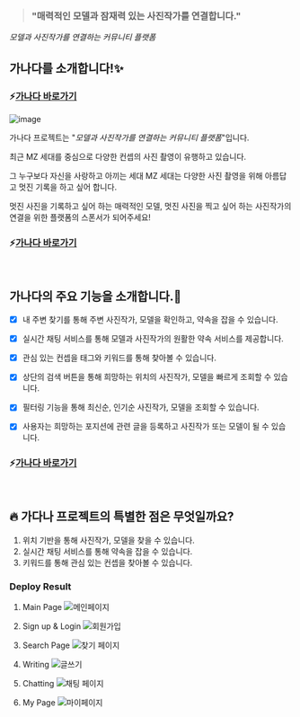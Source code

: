 > ### "매력적인 모델과 잠재력 있는 사진작가를 연결합니다."

_모델과 사진작가를 연결하는 커뮤니티 플랫폼_


## 가나다를 소개합니다!:sparkles:
### :zap:[가나다 바로가기](http://3gamestates.com)

![image](https://user-images.githubusercontent.com/75208878/164990745-70bc08ee-d7a7-472e-be1e-dc8e5db4849f.png)

가나다 프로젝트는 "_모델과 사진작가를 연결하는 커뮤니티 플랫폼_"입니다.

최근 MZ 세대를 중심으로 다양한 컨셉의 사진 촬영이 유행하고 있습니다.

그 누구보다 자신을 사랑하고 아끼는 세대 MZ 세대는 다양한 사진 촬영을 위해 아름답고 멋진 기록을 하고 싶어 합니다.

멋진 사진을 기록하고 싶어 하는 매력적인 모델, 멋진 사진을 찍고 싶어 하는 사진작가의 연결을 위한 플랫폼의 스폰서가 되어주세요!
### :zap:[가나다 바로가기](http://3gamestates.com)

<br/>

## 가나다의 주요 기능을 소개합니다.:tada:
- [x] 내 주변 찾기를 통해 주변 사진작가, 모델을 확인하고, 약속을 잡을 수 있습니다.
- [x] 실시간 채팅 서비스를 통해 모델과 사진작가의 원활한 약속 서비스를 제공합니다.
- [x] 관심 있는 컨셉을 태그와 키워드를 통해 찾아볼 수 있습니다.
- [x] 상단의 검색 버튼을 통해 희망하는 위치의 사진작가, 모델을 빠르게 조회할 수 있습니다.
- [x] 필터링 기능을 통해 최신순, 인기순 사진작가, 모델을 조회할 수 있습니다.
- [x] 사용자는 희망하는 포지션에 관련 글을 등록하고 사진작가 또는 모델이 될 수 있습니다.


### :zap:[가나다 바로가기](http://3gamestates.com)

<br/>

## :fire: 가다나 프로젝트의 특별한 점은 무엇일까요?
1. 위치 기반을 통해 사진작가, 모델을 찾을 수 있습니다.
2. 실시간 채팅 서비스를 통해 약속을 잡을 수 있습니다.
3. 키워드를 통해 관심 있는 컨셉을 찾아볼 수 있습니다.

### Deploy Result
1. Main Page
![메인페이지](https://user-images.githubusercontent.com/75208878/168937973-7dbe9144-3339-4934-9f2f-48674f459dc3.gif)

2. Sign up & Login
![회원가입](https://user-images.githubusercontent.com/75208878/168938001-3bacbe8f-9fc2-4f4c-8121-c44b073b1278.gif)


3. Search Page
![찾기 페이지](https://user-images.githubusercontent.com/75208878/168938020-586eb884-cd98-4243-bd93-9433c149daff.gif)

4. Writing
![글쓰기](https://user-images.githubusercontent.com/75208878/168938044-b562e90a-edbc-46f6-8126-f884536fcc3a.gif)

5. Chatting
![채팅 페이지](https://user-images.githubusercontent.com/75208878/168938065-dddde256-2e80-40b8-a186-efe5dd7c21ea.gif)

6. My Page
![마이페이지](https://user-images.githubusercontent.com/75208878/168938081-4e4bb385-1d80-49a8-9e4f-1f443fda55d1.gif)


